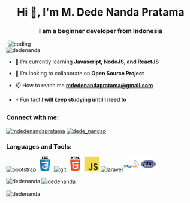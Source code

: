 <h1 align="center">Hi 👋, I'm M. Dede Nanda Pratama</h1>
<h3 align="center">I am a beginner developer from Indonesia</h3>

<img align="right" alt="coding" width="500" src="https://i.giphy.com/media/v1.Y2lkPTc5MGI3NjExcmR1ZmNvbzNyeGwzbmNqc2d5ZGVhODZ5dHllbGxjc2UwbHJ3cmxnaiZlcD12MV9pbnRlcm5hbF9naWZfYnlfaWQmY3Q9Zw/pVGsAWjzvXcZW4ZBTE/giphy.gif"/>


<p align="left"> <img src="https://komarev.com/ghpvc/?username=dedenanda&label=Profile%20views&color=0e75b6&style=flat" alt="dedenanda" /> </p>

- 🌱 I’m currently learning **Javascript, NodeJS, and ReactJS**

- 👯 I’m looking to collaborate on **Open Source Project**
  
- 📫 How to reach me **mdedenandapratama@gmail.com**
  
- ⚡ Fun fact **I will keep studying until I need to**

<h3 align="left">Connect with me:</h3>
<p align="left">
<a href="https://linkedin.com/in/mdedenandapratama" target="blank"><img align="center" src="https://raw.githubusercontent.com/rahuldkjain/github-profile-readme-generator/master/src/images/icons/Social/linked-in-alt.svg" alt="mdedenandapratama" height="30" width="40" /></a>
<a href="https://instagram.com/dede_nandap" target="blank"><img align="center" src="https://raw.githubusercontent.com/rahuldkjain/github-profile-readme-generator/master/src/images/icons/Social/instagram.svg" alt="dede_nandap" height="30" width="40" /></a>
</p>

<h3 align="left">Languages and Tools:</h3>
<p align="left"> <a href="https://getbootstrap.com" target="_blank" rel="noreferrer"> <img src="https://upload.wikimedia.org/wikipedia/commons/b/b2/Bootstrap_logo.svg" alt="bootstrap" width="35" height="35"/> </a> <a href="https://www.w3schools.com/css/" target="_blank" rel="noreferrer"> <img src="https://raw.githubusercontent.com/devicons/devicon/master/icons/css3/css3-original-wordmark.svg" alt="css3" width="40" height="40"/> </a> <a href="https://git-scm.com/" target="_blank" rel="noreferrer"> <img src="https://www.vectorlogo.zone/logos/git-scm/git-scm-icon.svg" alt="git" width="40" height="40"/> </a> <a href="https://www.w3.org/html/" target="_blank" rel="noreferrer"> <img src="https://raw.githubusercontent.com/devicons/devicon/master/icons/html5/html5-original-wordmark.svg" alt="html5" width="40" height="40"/> </a> <a href="https://developer.mozilla.org/en-US/docs/Web/JavaScript" target="_blank" rel="noreferrer"> <img src="https://raw.githubusercontent.com/devicons/devicon/master/icons/javascript/javascript-original.svg" alt="javascript" width="40" height="40"/> </a> <a href="https://laravel.com/" target="_blank" rel="noreferrer"> <img src="https://upload.wikimedia.org/wikipedia/commons/9/9a/Laravel.svg" alt="laravel" width="40" height="40"/> </a> <a href="https://www.mysql.com/" target="_blank" rel="noreferrer"> <img src="https://raw.githubusercontent.com/devicons/devicon/master/icons/mysql/mysql-original-wordmark.svg" alt="mysql" width="40" height="40"/> </a> <a href="https://www.php.net" target="_blank" rel="noreferrer"> <img src="https://raw.githubusercontent.com/devicons/devicon/master/icons/php/php-original.svg" alt="php" width="40" height="40"/> </a> </p>

<p><img align="left" src="https://github-readme-stats.vercel.app/api/top-langs?username=dedenanda&show_icons=true&locale=en&layout=compact" alt="dedenanda" /></p>

<p>&nbsp;<img align="center" src="https://github-readme-stats.vercel.app/api?username=dedenanda&show_icons=true&locale=en" alt="dedenanda" /></p>

<p><img align="center" src="https://github-readme-streak-stats.herokuapp.com/?user=dedenanda&" alt="dedenanda" /></p>

